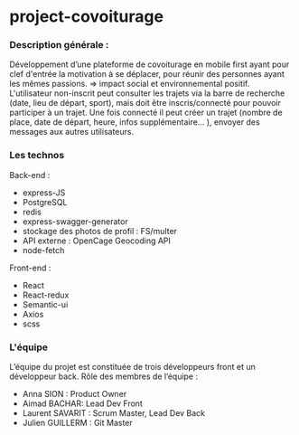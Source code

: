 # project-covoiturage

### Description générale :
Développement d’une  plateforme de covoiturage en mobile first ayant pour clef d'entrée la motivation à se déplacer, pour réunir des personnes ayant les mêmes passions. 
=> impact social et environnemental positif.
L'utilisateur non-inscrit peut consulter les trajets via la barre de recherche (date, lieu de départ, sport), mais doit être inscris/connecté pour pouvoir participer à un trajet. Une fois connecté il peut créer un trajet (nombre de place, date de départ, heure, infos supplémentaire... ), envoyer des messages aux autres utilisateurs. 

### Les technos


Back-end :
- express-JS
- PostgreSQL
- redis
- express-swagger-generator
- stockage des photos de profil : FS/multer
- API externe :  OpenCage Geocoding API                 
- node-fetch

Front-end :
- React
- React-redux
- Semantic-ui
- Axios
- scss

### L'équipe 
L’équipe du  projet est constituée de trois développeurs  front et un développeur back.
Rôle des membres de l’équipe : 
- Anna SION :  Product Owner
- Aimad BACHAR: Lead Dev Front
- Laurent SAVARIT : Scrum Master, Lead Dev Back
- Julien GUILLERM : Git Master
